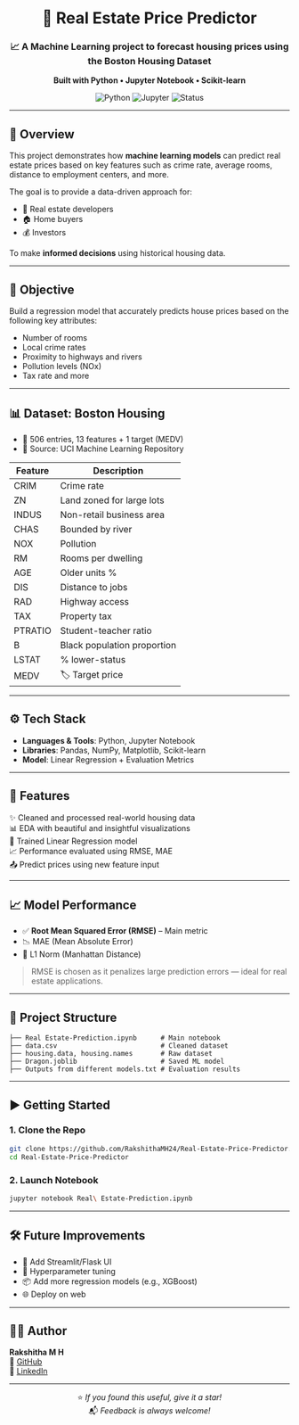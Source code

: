 <div align="center">

# 🏡 Real Estate Price Predictor

### 📈 A Machine Learning project to forecast housing prices using the Boston Housing Dataset  
**Built with Python • Jupyter Notebook • Scikit-learn**

![Python](https://img.shields.io/badge/Python-3.9-blue)
![Jupyter](https://img.shields.io/badge/Jupyter-Notebook-orange)
![Status](https://img.shields.io/badge/Project-Complete-brightgreen)

</div>

---

## 📌 Overview

This project demonstrates how **machine learning models** can predict real estate prices based on key features such as crime rate, average rooms, distance to employment centers, and more.

The goal is to provide a data-driven approach for:
- 🏢 Real estate developers
- 🏠 Home buyers
- 💰 Investors

To make **informed decisions** using historical housing data.

---

## 🎯 Objective

Build a regression model that accurately predicts house prices based on the following key attributes:
- Number of rooms
- Local crime rates
- Proximity to highways and rivers
- Pollution levels (NOx)
- Tax rate and more

---

## 📊 Dataset: Boston Housing

- 📁 506 entries, 13 features + 1 target (MEDV)
- 📌 Source: UCI Machine Learning Repository

| Feature | Description |
|--------|-------------|
| CRIM | Crime rate |
| ZN | Land zoned for large lots |
| INDUS | Non-retail business area |
| CHAS | Bounded by river |
| NOX | Pollution |
| RM | Rooms per dwelling |
| AGE | Older units % |
| DIS | Distance to jobs |
| RAD | Highway access |
| TAX | Property tax |
| PTRATIO | Student-teacher ratio |
| B | Black population proportion |
| LSTAT | % lower-status |
| MEDV | 🏷️ Target price |

---

## ⚙️ Tech Stack

- **Languages & Tools**: Python, Jupyter Notebook
- **Libraries**: Pandas, NumPy, Matplotlib, Scikit-learn
- **Model**: Linear Regression + Evaluation Metrics

---

## 🚀 Features

✨ Cleaned and processed real-world housing data  
📊 EDA with beautiful and insightful visualizations  
🧠 Trained Linear Regression model  
📈 Performance evaluated using RMSE, MAE  
📤 Predict prices using new feature input  

---

## 📈 Model Performance

- ✅ **Root Mean Squared Error (RMSE)** – Main metric
- 📉 MAE (Mean Absolute Error)
- 📍 L1 Norm (Manhattan Distance)

> RMSE is chosen as it penalizes large prediction errors — ideal for real estate applications.

---

## 📂 Project Structure

```
├── Real Estate-Prediction.ipynb      # Main notebook
├── data.csv                          # Cleaned dataset
├── housing.data, housing.names       # Raw dataset
├── Dragon.joblib                     # Saved ML model
├── Outputs from different models.txt # Evaluation results
```

---

## ▶️ Getting Started

### 1. Clone the Repo
```bash
git clone https://github.com/RakshithaMH24/Real-Estate-Price-Predictor.git
cd Real-Estate-Price-Predictor
```

### 2. Launch Notebook
```bash
jupyter notebook Real\ Estate-Prediction.ipynb
```

---

## 🛠️ Future Improvements

- 🔧 Add Streamlit/Flask UI
- 🎯 Hyperparameter tuning
- 📦 Add more regression models (e.g., XGBoost)
- 🌐 Deploy on web

---

## 👩‍💻 Author

**Rakshitha M H**  
🔗 [GitHub](https://github.com/RakshithaMH24)  
🔗 [LinkedIn](https://www.linkedin.com/in/your-link) <!-- Replace with your actual link -->

---

<div align="center">

⭐ *If you found this useful, give it a star!*  
📬 *Feedback is always welcome!*

</div>
